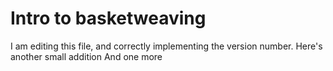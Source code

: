<!--

module_type: standard
title: Intro to Basketweaving
version: 1.0.1
author: 
standard_specific:

-->

# Intro to basketweaving
I am editing this file, and correctly implementing the version number. 
Here's another small addition
And one more
